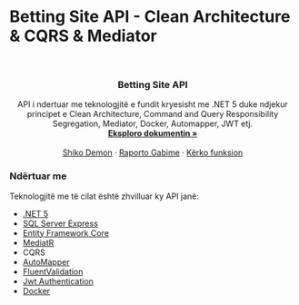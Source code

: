 # Betting Site API - Clean Architecture & CQRS & Mediator

<br />
<p align="center">
  <h3 align="center">Betting Site API</h3>

  <p align="center">
    API i ndertuar me teknologjitë e fundit kryesisht me .NET 5 duke ndjekur principet e Clean Architecture, Command and Query Responsibility Segregation, Mediator, Docker, Automapper, JWT etj.
    <br />
    <a href="https://github.com/albinhalitaj/BettingSite"><strong>Eksploro dokumentin »</strong></a>
    <br />
    <br />
    <a href="https://github.com/albinhalitaj/BettingSite">Shiko Demon</a>
    ·
    <a href="https://github.com/albinhalitaj/BettingSite/issues">Raporto Gabime</a>
    ·
    <a href="https://github.com/albinhalitaj/BettingSite/issues">Kërko funksion</a>
  </p>
</p>

### Ndërtuar me

Teknologjitë me të cilat është zhvilluar ky API janë: 

* [.NET 5](https://dotnet.microsoft.com/download/dotnet/5.0)
* [SQL Server Express](https://www.microsoft.com/en-us/sql-server/sql-server-downloads)
* [Entity Framework Core](https://docs.microsoft.com/en-us/ef/core/)
* [MediatR](https://github.com/jbogard/MediatR)
* CQRS
* [AutoMapper](https://automapper.org/)
* [FluentValidation](https://fluentvalidation.net/)
* [Jwt Authentication](https://jwt.io/)
* [Docker](https://www.docker.com/)
